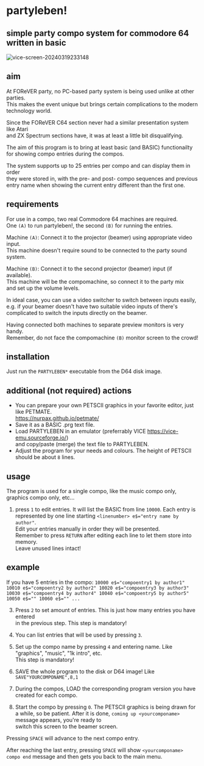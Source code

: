 # partyleben!
## simple party compo system for commodore 64 written in basic

![vice-screen-20240319233148](https://github.com/kodosa7/partyleben/assets/57393100/f3c88a62-4c8f-4000-94d4-fe7ad0a8b7be)

## aim
At FOReVER party, no PC-based party system is being used unlike at other parties.  
This makes the event unique but brings certain complications to the modern technology
world.

Since the FOReVER C64 section never had a similar presentation system like Atari  
and ZX Spectrum sections have, it was at least a little bit disqualifying.

The aim of this program is to bring at least basic (and BASIC) functionailty  
for showing compo entries during the compos.  

The system supports up to 25 entries per compo and can display them in order  
they were stored in, with the pre- and post- compo sequences and previous  
entry name when showing the current entry different than the first one.

## requirements
For use in a compo, two real Commodore 64 machines are required.  
One ``(A)`` to run partyleben!, the second ``(B)`` for running the entries.

Machine ``(A)``: Connect it to the projector (beamer) using appropriate video input.  
This machine doesn't require sound to be connected to the party sound system.

Machine ``(B)``: Connect it to the second projector (beamer) input (if available).  
This machine will be the compomachine, so connect it to the party mix  
and set up the volume levels.

In ideal case, you can use a video switcher to switch between inputs easily,  
e.g. if your beamer doesn't have two suitable video inputs of there's  
complicated to switch the inputs directly on the beamer.  

Having connected both machines to separate preview monitors is very handy.  
Remember, do not face the compomachine ``(B)`` monitor screen to the crowd!

## installation
Just run the ``PARTYLEBEN*`` executable from the D64 disk image.

## additional (not required) actions
- You can prepare your own PETSCII graphics in your favorite editor, just like PETMATE.  
https://nurpax.github.io/petmate/  
- Save it as a BASIC .prg text file.  
- Load PARTYLEBEN in an emulator (preferrably VICE https://vice-emu.sourceforge.io/)  
and copy/paste (merge) the text file to PARTYLEBEN.  
- Adjust the program for your needs and colours. The height of PETSCII should be about ``8`` lines.

## usage
The program is used for a single compo, like the music compo only, graphics compo only, etc...    

1. press ``1`` to edit entries. It will list the BASIC from line ``10000``.
Each entry is represented by one line starting ``<linenumber> e$="entry name by author"``.  
Edit your entries manually in order they will be presented.  
Remember to press ``RETURN`` after editing each line to let them store into memory.  
Leave unused lines intact!

## example
If you have 5 entries in the compo:
``10000 e$="compoentry1 by author1"
10010 e$="compoentry2 by author2"
10020 e$="compoentry3 by author3"
10030 e$="compoentry4 by author4"
10040 e$="compoentry5 by author5"
10050 e$=""
10060 e$=""
...``

3. Press ``2`` to set amount of entries. This is just how many entries you have entered  
in the previous step. This step is mandatory!

4. You can list entries that will be used by pressing ``3``.

5. Set up the compo name by pressing ``4`` and entering name. Like "graphics", "music", "1k intro", etc.  
This step is mandatory!

6. SAVE the whole program to the disk or D64 image! Like ``SAVE"YOURCOMPONAME",8,1``

7. During the compos, LOAD the corresponding program version you have created for each compo.

0. Start the compo by pressing ``0``. The PETSCII graphics is being drawn for a while,
so be patient. After it is done, ``coming up <yourcomponame>`` message appears, you're ready to  
switch this screen to the beamer screen.

Pressing ``SPACE`` will advance to the next compo entry.

After reaching the last entry, pressing ``SPACE`` will show ``<yourcomponame> compo end`` message
and then gets you back to the main menu.
